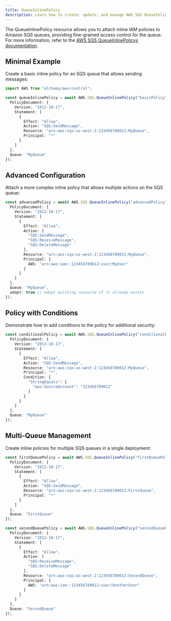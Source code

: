 ```yaml
---
title: QueueInlinePolicy
description: Learn how to create, update, and manage AWS SQS QueueInlinePolicys using Alchemy Cloud Control.
---
```



The QueueInlinePolicy resource allows you to attach inline IAM policies to Amazon SQS queues, providing fine-grained access control for the queue. For more information, refer to the [AWS SQS QueueInlinePolicys documentation](https://docs.aws.amazon.com/sqs/latest/userguide/).

## Minimal Example

Create a basic inline policy for an SQS queue that allows sending messages:

```ts
import AWS from "alchemy/aws/control";

const queueInlinePolicy = await AWS.SQS.QueueInlinePolicy("basicPolicy", {
  PolicyDocument: {
    Version: "2012-10-17",
    Statement: [
      {
        Effect: "Allow",
        Action: "SQS:SendMessage",
        Resource: "arn:aws:sqs:us-west-2:123456789012:MyQueue",
        Principal: "*"
      }
    ]
  },
  Queue: "MyQueue"
});
```

## Advanced Configuration

Attach a more complex inline policy that allows multiple actions on the SQS queue:

```ts
const advancedPolicy = await AWS.SQS.QueueInlinePolicy("advancedPolicy", {
  PolicyDocument: {
    Version: "2012-10-17",
    Statement: [
      {
        Effect: "Allow",
        Action: [
          "SQS:SendMessage",
          "SQS:ReceiveMessage",
          "SQS:DeleteMessage"
        ],
        Resource: "arn:aws:sqs:us-west-2:123456789012:MyQueue",
        Principal: {
          AWS: "arn:aws:iam::123456789012:user/MyUser"
        }
      }
    ]
  },
  Queue: "MyQueue",
  adopt: true // Adopt existing resource if it already exists
});
```

## Policy with Conditions

Demonstrate how to add conditions to the policy for additional security:

```ts
const conditionalPolicy = await AWS.SQS.QueueInlinePolicy("conditionalPolicy", {
  PolicyDocument: {
    Version: "2012-10-17",
    Statement: [
      {
        Effect: "Allow",
        Action: "SQS:SendMessage",
        Resource: "arn:aws:sqs:us-west-2:123456789012:MyQueue",
        Principal: "*",
        Condition: {
          "StringEquals": {
            "aws:SourceAccount": "123456789012"
          }
        }
      }
    ]
  },
  Queue: "MyQueue"
});
```

## Multi-Queue Management

Create inline policies for multiple SQS queues in a single deployment:

```ts
const firstQueuePolicy = await AWS.SQS.QueueInlinePolicy("firstQueuePolicy", {
  PolicyDocument: {
    Version: "2012-10-17",
    Statement: [
      {
        Effect: "Allow",
        Action: "SQS:SendMessage",
        Resource: "arn:aws:sqs:us-west-2:123456789012:FirstQueue",
        Principal: "*"
      }
    ]
  },
  Queue: "FirstQueue"
});

const secondQueuePolicy = await AWS.SQS.QueueInlinePolicy("secondQueuePolicy", {
  PolicyDocument: {
    Version: "2012-10-17",
    Statement: [
      {
        Effect: "Allow",
        Action: [
          "SQS:ReceiveMessage",
          "SQS:DeleteMessage"
        ],
        Resource: "arn:aws:sqs:us-west-2:123456789012:SecondQueue",
        Principal: {
          AWS: "arn:aws:iam::123456789012:user/AnotherUser"
        }
      }
    ]
  },
  Queue: "SecondQueue"
});
```
